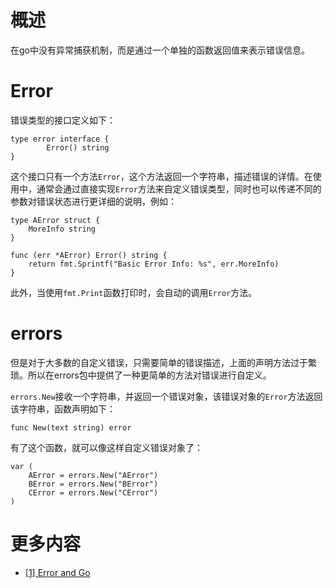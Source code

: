 # 概述
在go中没有异常捕获机制，而是通过一个单独的函数返回值来表示错误信息。

# Error
错误类型的接口定义如下：

```
type error interface {
        Error() string
}
```
这个接口只有一个方法`Error`，这个方法返回一个字符串，描述错误的详情。在使用中，通常会通过直接实现`Error`方法来自定义错误类型，同时也可以传递不同的参数对错误状态进行更详细的说明，例如：

```
type AError struct {
    MoreInfo string
}

func (err *AError) Error() string {
    return fmt.Sprintf("Basic Error Info: %s", err.MoreInfo)
}

```
此外，当使用`fmt.Print`函数打印时，会自动的调用`Error`方法。
# errors
但是对于大多数的自定义错误，只需要简单的错误描述，上面的声明方法过于繁琐。所以在errors包中提供了一种更简单的方法对错误进行自定义。

`errors.New`接收一个字符串，并返回一个错误对象，该错误对象的`Error`方法返回该字符串，函数声明如下：

```
func New(text string) error
```
有了这个函数，就可以像这样自定义错误对象了：

```
var (
    AError = errors.New("AError")
    BError = errors.New("BError")
    CError = errors.New("CError")
)
```
# 更多内容
- [[1] Error and Go](https://blog.golang.org/error-handling-and-go)
